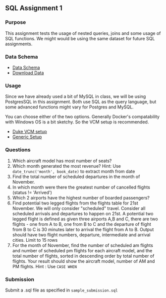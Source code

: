 
## SQL Assignment   1

### Purpose
  
This assignment tests the usage of nested queries, joins and some usage of SQL functions. We might would be using the same dataset for future SQL assignments.

### Data  Schema
* [Data Schema](https://postgrespro.com/docs/postgrespro/10/apjs02.html)  
* [Download Data](https://edu.postgrespro.com/demo-big-en.zip)

### Usage  
Since we have already used a bit of MySQL in class, we will be using PostgresSQL in this assignment. Both use SQL as the query language, but some advanced functions might vary for Postgres and MySQL. 

You can choose either of the two options. Generally Docker's compatability with Windows OS is a bit sketchy. So the VCM setup is recommended.
* [Duke VCM setup](https://github.com/ishansgupta/ids706/blob/master/assignments/duke_vcm_setup.md)
* [Generic Setup](https://github.com/ishansgupta/ids706/blob/master/assignments/generic_setup_instructions.md)

### Questions

1. Which aircraft model has most number of seats?
2. Which month generated the most revenue? Hint: Use `date_trunc('month', book_date)` to extract month from date
3. Find the total number of scheduled departures in the month of November.  
4. In which month were there the greatest number of cancelled flights (status != 'Arrived')
5. Which 2 airports have the highest number of boarded passengers?
6. Find potential two legged flights from the flights table for 21st November. We will only consider "scheduled" travel. Consider all scheduled arrivals and departures to happen on 21st. A potential two legged flight is defined as given three airports A,B and C, there are two flights - one from A to B, one from B to C and the departure of flight from B to C is 30 minutes later to arrival the flight from A to B. Output should have two flight numbers, departure, intermediate and arrival cities. Limit to 15 rows
7. For the month of November, find the number of scheduled am flights and number of scheduled pm flights for each aircraft model, and the total number of flights, sorted in descending order by total number of flights. Your result should show the aircraft model, number of AM and PM flights. Hint : Use `CASE WHEN`

### Submission

Submit a .sql file as specified in `sample_submission.sql`
